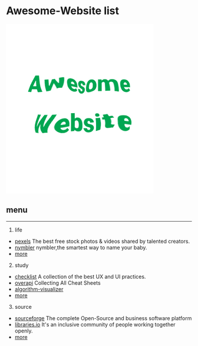 # Awesome-Website list
![img](img/awesome-website.jpg)
## menu

------

1. life
- [pexels](https://www.pexels.com/)  The best free stock photos & videos shared by talented creators.
- [nymbler](http://www.nymbler.com/) nymbler,the smartest way to name your baby.
- [more](content/en/life.md)
2. study
- [checklist](https://www.checklist.design/) A collection of the best UX and UI practices.
- [overapi](http://overapi.com/) Collecting All Cheat Sheets 
- [algorithm-visualizer](https://algorithm-visualizer.org/)
- [more](content/en/study.md)
3. source
- [sourceforge](https://sourceforge.net/) The complete Open-Source and business software platform
- [libraries.io](https://libraries.io/) It's an inclusive community of people working together openly.
- [more](content/en/source.md)